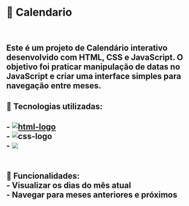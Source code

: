 <h1>📅 Calendario</h1>
<br/>
<h2>Este é um projeto de Calendário interativo desenvolvido com HTML, CSS e JavaScript.  
O objetivo foi praticar manipulação de datas no JavaScript e criar uma interface simples para navegação entre meses.
</h2>
<h2>🚀 Tecnologias utilizadas:<h2/>
- <a href="https://google.com"><img src="https://img.shields.io/badge/HTML5-E34F26?style=for-the-badge&logo=html5&logoColor=white" alt="html-logo" /></a>
  <br>
- <img src="https://img.shields.io/badge/CSS3-1572B6?style=for-the-badge&logo=css3&logoColor=white" alt="css-logo" />
  <br>
- <img src="https://img.shields.io/badge/JavaScript-F7DF1E?style=for-the-badge&logo=JavaScript&logoColor=white"/>
<br>
<br>
<h2>🚀 Funcionalidades:
  <br>
- Visualizar os dias do mês atual
  <br>
- Navegar para meses anteriores e próximos </h2>
